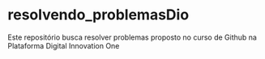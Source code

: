 # resolvendo_problemasDio
Este repositório busca resolver problemas proposto no curso de Github na Plataforma Digital Innovation One
